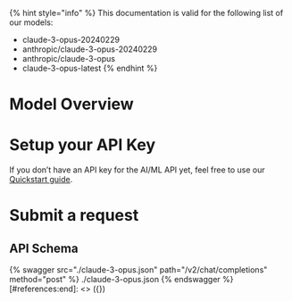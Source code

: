 [#references:start]: <> ({ "template": "openapi" })
{% hint style="info" %}
This documentation is valid for the following list of our models:
* claude-3-opus-20240229
* anthropic/claude-3-opus-20240229
* anthropic/claude-3-opus
* claude-3-opus-latest
{% endhint %}

# Model Overview


# Setup your API Key
If you don’t have an API key for the AI/ML API yet, feel free to use our [Quickstart guide](https://docs.aimlapi.com/quickstart/setting-up).

# Submit a request
## API Schema
{% swagger src="./claude-3-opus.json" path="/v2/chat/completions" method="post" %}
./claude-3-opus.json
{% endswagger %}
[#references:end]: <> ({})